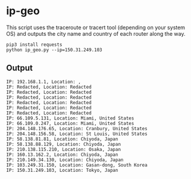 # ip-geo
This script uses the traceroute or tracert tool (depending on your system OS) and outputs the city name and country of each router along the way.

```
pip3 install requests
python ip_geo.py --ip=150.31.249.103
```

## Output
```
IP: 192.168.1.1, Location: , 
IP: Redacted, Location: Redacted
IP: Redacted, Location: Redacted
IP: Redacted, Location: Redacted
IP: Redacted, Location: Redacted
IP: Redacted, Location: Redacted
IP: Redacted, Location: Redacted
IP: 66.109.5.131, Location: Miami, United States
IP: 66.109.0.247, Location: Miami, United States
IP: 204.148.176.65, Location: Cranbury, United States
IP: 204.148.156.58, Location: St Louis, United States
IP: 58.138.81.81, Location: Chiyoda, Japan
IP: 58.138.88.129, Location: Chiyoda, Japan
IP: 210.138.115.210, Location: Osaka, Japan
IP: 160.13.162.2, Location: Chiyoda, Japan
IP: 210.149.34.130, Location: Chiyoda, Japan
IP: 103.249.31.150, Location: Gasan-dong, South Korea
IP: 150.31.249.103, Location: Tokyo, Japan
```


